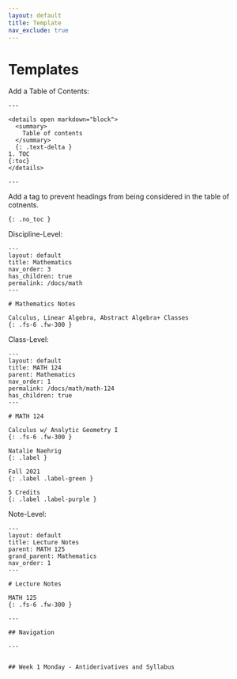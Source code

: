 ```yaml
---
layout: default
title: Template
nav_exclude: true
---
```


# Templates

Add a Table of Contents:
```
---

<details open markdown="block">
  <summary>
    Table of contents
  </summary>
  {: .text-delta }
1. TOC
{:toc}
</details>

---
```

Add a tag to prevent headings from being considered in the table of cotnents.
```
{: .no_toc }
```

Discipline-Level:

```
---
layout: default
title: Mathematics
nav_order: 3
has_children: true
permalink: /docs/math
---

# Mathematics Notes

Calculus, Linear Algebra, Abstract Algebra+ Classes
{: .fs-6 .fw-300 }

```

Class-Level:

```
---
layout: default
title: MATH 124
parent: Mathematics
nav_order: 1
permalink: /docs/math/math-124
has_children: true
---

# MATH 124

Calculus w/ Analytic Geometry I
{: .fs-6 .fw-300 }

Natalie Naehrig
{: .label }

Fall 2021
{: .label .label-green }

5 Credits
{: .label .label-purple }
```

Note-Level:

```
---
layout: default
title: Lecture Notes
parent: MATH 125
grand_parent: Mathematics
nav_order: 1
---

# Lecture Notes

MATH 125
{: .fs-6 .fw-300 }

---

## Navigation

---


## Week 1 Monday - Antiderivatives and Syllabus
```
